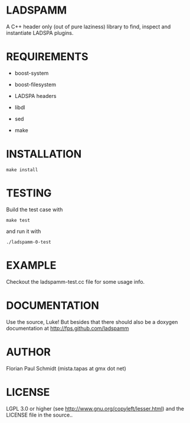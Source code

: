 # LADSPAMM

A C++ header only (out of pure laziness) library to find, inspect and instantiate LADSPA plugins.

# REQUIREMENTS

* boost-system

* boost-filesystem

* LADSPA headers

* libdl

* sed

* make

# INSTALLATION

    make install

# TESTING

Build the test case with

    make test
    
and run it with

    ./ladspamm-0-test

# EXAMPLE

Checkout the ladspamm-test.cc file for some usage info.

# DOCUMENTATION

Use the source, Luke! But besides that there should also be a doxygen documentation at http://fps.github.com/ladspamm

# AUTHOR

Florian Paul Schmidt (mista.tapas at gmx dot net)

# LICENSE

LGPL 3.0 or higher (see http://www.gnu.org/copyleft/lesser.html) and the LICENSE file in the source..
